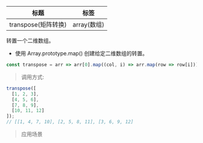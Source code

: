 | 标题                | 标签        |
| ------------------- | ----------- |
| transpose(矩阵转换) | array(数组) |

转置一个二维数组。

- 使用 Array.prototype.map() 创建给定二维数组的转置。

```js
const transpose = arr => arr[0].map((col, i) => arr.map(row => row[i]));
```

> 调用方式:

```js
transpose([
  [1, 2, 3],
  [4, 5, 6],
  [7, 8, 9],
  [10, 11, 12]
]);
// [[1, 4, 7, 10], [2, 5, 8, 11], [3, 6, 9, 12]
```

> 应用场景
